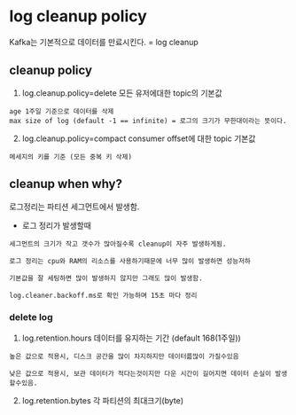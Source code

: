 # log cleanup policy
Kafka는 기본적으로 데이터를 만료시킨다. = log cleanup

## cleanup policy
1. log.cleanup.policy=delete
모든 유저에대한 topic의 기본값
```
age 1주일 기준으로 데이터를 삭제
max size of log (default -1 == infinite) = 로그의 크기가 무한대이라는 뜻이다.
```

2. log.cleanup.policy=compact
consumer offset에 대한 topic 기본값
```
메세지의 키를 기준 (모든 중복 키 삭제)

```

## cleanup when why?
로그정리는 파티션 세그먼트에서 발생함.


- 로그 정리가 발생할때
```
세그먼트의 크기가 작고 갯수가 많아질수록 cleanup이 자주 발생하게됨.

로그 정리는 cpu와 RAM의 리소스를 사용하기때문에 너무 많이 발생하면 성능저하

기본값을 잘 세팅하면 많이 발생하지 않지만 그래도 많이 발생함.

log.cleaner.backoff.ms로 확인 가능하며 15초 마다 정리
```
### delete log
1. log.retention.hours
데이터를 유지하는 기간 (default 168(1주일))
```
높은 값으로 적용시, 디스크 공간을 많이 차지하지만 데이터륾많이 가질수있음

낮은 값으로 적용시, 보관 데이터가 적다는것이지만 다운 시간이 길어지면 데이터 손실이 발생할수있음.
```
2. log.retention.bytes
각 파티션의 최대크기(byte)
